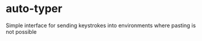 # auto-typer
Simple interface for sending keystrokes into environments where pasting is not possible
